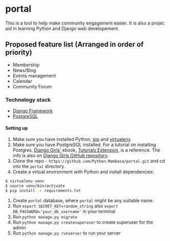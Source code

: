 # portal
This is a tool to help make community engagement easier. It is also a projec aid in learning Python and Django web developement.

## Proposed feature list (Arranged in order of priority)
* Membership
* News/Blog
* Events management
* Calendar
* Community Forum

### Technology stack
* [Django Framework](https://www.djangoproject.com/)
* [PostgreSQL](http://www.postgresql.org/)

#### Setting up
1. Make sure you have installed Python,
   [pip](https://pip.pypa.io/en/latest/) and [virtualenv](http://www.virtualenv.org/en/latest/).
1. Make sure you have PostgreSQL installed. For a tutorial on installing
   Postgres, [Django Girls'](http://djangogirls.org) ebook,
   [Tutorials Extension](http://djangogirls.org/resources/), is a reference.
   The info is also on [Django Girls GitHub repository](https://github.com/DjangoGirls/tutorial-extensions/blob/master/optional_postgresql_installation/README.md).
1. Clone the repo - `https://github.com/Python-Mombasa/portal.git` and cd into
  the `portal` directory.
1. Create a virtual environment with Python and install dependencies:
 ```bash
 $ virtualenv venv
 $ source venv/bin/activate
 $ pip install -r requirements.txt
 ```   
1. Create `portal` database, where `portal` might be any suitable name.
1. Run `export SECRET_KEY=random_string` also `export DB_PASSWORD='your_db_username'` in your terminal
1. Run `python manage.py migrate`
1. Run `python manage.py createsuperuser` to create superuser for the admin
1. Run `python manage.py runserver` to run your server
